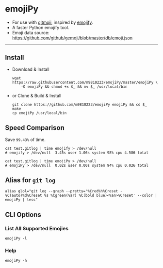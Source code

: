 # emojiPy

- For use with [gitmoji](https://github.com/carloscuesta/gitmoji-cli), inspired by [emojify](https://github.com/mrowa44/emojify).
- A faster Python emojify tool.
- Emoji data source: https://github.com/github/gemoji/blob/master/db/emoji.json

---

## Install

- Download & Install
  ```shell
  wget https://raw.githubusercontent.com/m9810223/emojiPy/master/emojiPy \
      -O emojiPy && chmod +x $_ && mv $_ /usr/local/bin
  ```
- or Clone & Build & Install
  ```shell
  git clone https://github.com/m9810223/emojiPy emojiPy && cd $_
  make
  cp emojiPy /usr/local/bin
  ```

## Speed Comparison

Save `99.43%` of time.

```shell
cat test.gitlog | time emojify > /dev/null
# emojify > /dev/null  3.45s user 1.06s system 98% cpu 4.586 total

cat test.gitlog | time emojiPy > /dev/null
# emojiPy > /dev/null  0.02s user 0.00s system 94% cpu 0.026 total
```

## Alias for `git log`

```shell
alias glol="git log --graph --pretty='%Cred%h%Creset -%C(auto)%d%Creset %s %Cgreen(%ar) %C(bold blue)<%an>%Creset' --color | emojiPy | less"
```

## CLI Options

### List All Supported Emojies

```shell
emojiPy -l
```

### Help

```shell
emojiPy -h
```
